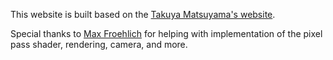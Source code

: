 This website is built based on the <a href='https://github.com/craftzdog/craftzdog-homepage' target='_blank'>Takuya Matsuyama's website</a>.

Special thanks to <a href='https://github.com/mfro' target='_blank'>Max Froehlich</a> for helping with implementation of the pixel pass shader, rendering, camera, and more.
